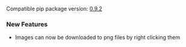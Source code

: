 <!--- https://github.com/mgroth0/deephys/releases -->

[//]: # (VERSION:1.28.1)


Compatible pip package
version: [0.9.2](https://pypi.org/project/deephys/0.9.2/)

[//]: # (### PIP Python Package Updated to 0.9.2)

### New Features
- Images can now be downloaded to png files by right clicking them

[//]: # (### Performance Improvements)
[//]: # (### User Friendliness)
[//]: # (### Cosmetic Changes)
[//]: # (### Bug Fixes)
[//]: # (### Internal Development)
[//]: # (### New Tests)
[//]: # (### Notes)
[//]: # (### Todo)